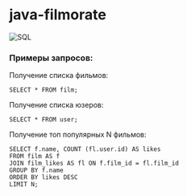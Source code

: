 # java-filmorate
![SQL](/../main/src/main/resources/images/drawSQL2.png)

### Примеры запросов:

Получение списка фильмов:
```
SELECT * FROM film;
```
Получение списка юзеров:
```
SELECT * FROM user;
```
Получение топ популярных N фильмов:
```
SELECT f.name, COUNT (fl.user.id) AS likes
FROM film AS f
JOIN film_likes AS fl ON f.film_id = fl.film_id
GROUP BY f.name
ORDER BY likes DESC
LIMIT N;
```